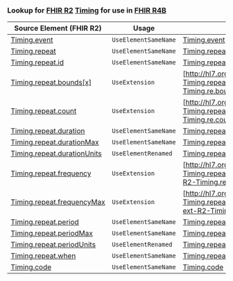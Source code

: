 ### Lookup for [FHIR R2](https://hl7.org/fhir/DSTU2/) [Timing](https://hl7.org/fhir/DSTU2/Timing.html) for use in [FHIR R4B](https://hl7.org/fhir/R4B/)

| Source Element (FHIR R2) | Usage | Target |
| -------------- | ----- | ------ |
| [Timing.event](https://hl7.org/fhir/DSTU2/Timing.html#resource) | `UseElementSameName` | [Timing.event](https://hl7.org/fhir/R4B/Timing.html#resource) |
| [Timing.repeat](https://hl7.org/fhir/DSTU2/Timing.html#resource) | `UseElementSameName` | [Timing.repeat](https://hl7.org/fhir/R4B/Timing.html#resource) |
| [Timing.repeat.id](https://hl7.org/fhir/DSTU2/Timing.html#resource) | `UseElementSameName` | [Timing.repeat.id](https://hl7.org/fhir/R4B/Timing.html#resource) |
| [Timing.repeat.bounds[x]](https://hl7.org/fhir/DSTU2/Timing.html#resource) | `UseExtension` | [http://hl7.org/fhir/1.0/StructureDefinition/extension-Timing.repeat.bounds](StructureDefinition-ext-R2-Timing.re.bounds.html) |
| [Timing.repeat.count](https://hl7.org/fhir/DSTU2/Timing.html#resource) | `UseExtension` | [http://hl7.org/fhir/1.0/StructureDefinition/extension-Timing.repeat.count](StructureDefinition-ext-R2-Timing.re.count.html) |
| [Timing.repeat.duration](https://hl7.org/fhir/DSTU2/Timing.html#resource) | `UseElementSameName` | [Timing.repeat.duration](https://hl7.org/fhir/R4B/Timing.html#resource) |
| [Timing.repeat.durationMax](https://hl7.org/fhir/DSTU2/Timing.html#resource) | `UseElementSameName` | [Timing.repeat.durationMax](https://hl7.org/fhir/R4B/Timing.html#resource) |
| [Timing.repeat.durationUnits](https://hl7.org/fhir/DSTU2/Timing.html#resource) | `UseElementRenamed` | [Timing.repeat.durationUnit](https://hl7.org/fhir/R4B/Timing.html#resource) |
| [Timing.repeat.frequency](https://hl7.org/fhir/DSTU2/Timing.html#resource) | `UseExtension` | [http://hl7.org/fhir/1.0/StructureDefinition/extension-Timing.repeat.frequency](StructureDefinition-ext-R2-Timing.re.frequency.html) |
| [Timing.repeat.frequencyMax](https://hl7.org/fhir/DSTU2/Timing.html#resource) | `UseExtension` | [http://hl7.org/fhir/1.0/StructureDefinition/extension-Timing.repeat.frequencyMax](StructureDefinition-ext-R2-Timing.re.frequencyMax.html) |
| [Timing.repeat.period](https://hl7.org/fhir/DSTU2/Timing.html#resource) | `UseElementSameName` | [Timing.repeat.period](https://hl7.org/fhir/R4B/Timing.html#resource) |
| [Timing.repeat.periodMax](https://hl7.org/fhir/DSTU2/Timing.html#resource) | `UseElementSameName` | [Timing.repeat.periodMax](https://hl7.org/fhir/R4B/Timing.html#resource) |
| [Timing.repeat.periodUnits](https://hl7.org/fhir/DSTU2/Timing.html#resource) | `UseElementRenamed` | [Timing.repeat.periodUnit](https://hl7.org/fhir/R4B/Timing.html#resource) |
| [Timing.repeat.when](https://hl7.org/fhir/DSTU2/Timing.html#resource) | `UseElementSameName` | [Timing.repeat.when](https://hl7.org/fhir/R4B/Timing.html#resource) |
| [Timing.code](https://hl7.org/fhir/DSTU2/Timing.html#resource) | `UseElementSameName` | [Timing.code](https://hl7.org/fhir/R4B/Timing.html#resource) |
